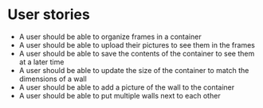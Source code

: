 # User stories

- A user should be able to organize frames in a container
- A user should be able to upload their pictures to see them in the frames
- A user should be able to save the contents of the container to see them at a later time
- A user should be able to update the size of the container to match the dimensions of a wall
- A user should be able to add a picture of the wall to the container
- A user should be able to put multiple walls next to each other
